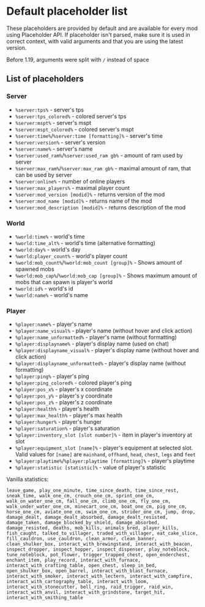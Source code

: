 # Default placeholder list
These placeholders are provided by default and are available for every mod using Placeholder API.
If placeholder isn't parsed, make sure it is used in correct context, with valid arguments and 
that you are using the latest version.

Before 1.19, arguments were split with `/` instead of space 

## List of placeholders
### Server
- `%server:tps%` - server's tps
- `%server:tps_colored%` - colored server's tps
- `%server:mspt%` - server's mspt
- `%server:mspt_colored%` - colored server's mspt
- `%server:time%`/`%server:time [formatting]%` - server's time
- `%server:version%` - server's version
- `%server:name%` - server's name
- `%server:used_ram%`/`%server:used_ram gb%` - amount of ram used by server
- `%server:max_ram%`/`%server:max_ram gb%` - maximal amount of ram, that can be used by server
- `%server:online%` - number of online players
- `%server:max_players%` - maximal player count
- `%server:mod_version [modid]%` - returns version of the mod
- `%server:mod_name [modid]%` - returns name of the mod
- `%server:mod_description [modid]%` - returns description of the mod

### World
- `%world:time%` - world's time
- `%world:time_alt%` - world's time (alternative formatting)
- `%world:day%` - world's day
- `%world:player_count%` - world's player count
- `%world:mob_count%`/`%world:mob_count [group]%` - Shows amount of spawned mobs
- `%world:mob_cap%`/`%world:mob_cap [group]%` - Shows maximum amount of mobs that can spawn is player's world
- `%world:id%` - world's id
- `%world:name%` - world's name

### Player
- `%player:name%` - player's name
- `%player:name_visual%` - player's name (without hover and click action)
- `%player:name_unformatted%` - player's name (without formatting)
- `%player:displayname%` - player's display name (used on chat)
- `%player:displayname_visual%` - player's display name (without hover and click action)
- `%player:displayname_unformatted%` - player's display name (without formatting)
- `%player:ping%` - player's ping
- `%player:ping_colored%` - colored player's ping
- `%player:pos_x%` - player's x coordinate
- `%player:pos_y%` - player's y coordinate
- `%player:pos_z%` - player's z coordinate
- `%player:health%` - player's health
- `%player:max_health%` - player's max health
- `%player:hunger%` - player's hunger
- `%player:saturation%` - player's saturation
- `%player:inventory_slot [slot number]%` - item in player's inventory at slot
- `%player:equipment_slot [name]%` - player's equipment at selected slot. Valid values for `[name]` are `mainhand`, `offhand`, `head`, `chest`, `legs` and `feet`  
- `%player:playtime%`/`%player:playtime [formatting]%` - player's playtime
- `%player:statistic [statistic]%` - value of player's statistic

Vanilla statistics:
```
leave_game, play_one_minute, time_since_death, time_since_rest, sneak_time, walk_one_cm, crouch_one_cm, sprint_one_cm, walk_on_water_one_cm, fall_one_cm, climb_one_cm, fly_one_cm, walk_under_water_one_cm, minecart_one_cm, boat_one_cm, pig_one_cm, horse_one_cm, aviate_one_cm, swim_one_cm, strider_one_cm, jump, drop, damage_dealt, damage_dealt_absorbed, damage_dealt_resisted, damage_taken, damage_blocked_by_shield, damage_absorbed, damage_resisted, deaths, mob_kills, animals_bred, player_kills, fish_caught, talked_to_villager, traded_with_villager, eat_cake_slice, fill_cauldron, use_cauldron, clean_armor, clean_banner, clean_shulker_box, interact_with_brewingstand, interact_with_beacon, inspect_dropper, inspect_hopper, inspect_dispenser, play_noteblock, tune_noteblock, pot_flower, trigger_trapped_chest, open_enderchest, enchant_item, play_record, interact_with_furnace, interact_with_crafting_table, open_chest, sleep_in_bed, open_shulker_box, open_barrel, interact_with_blast_furnace, interact_with_smoker, interact_with_lectern, interact_with_campfire, interact_with_cartography_table, interact_with_loom, interact_with_stonecutter, bell_ring, raid_trigger, raid_win, interact_with_anvil, interact_with_grindstone, target_hit, interact_with_smithing_table
```




